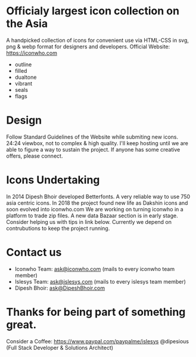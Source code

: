 # Officialy largest icon collection on the Asia
A handpicked collection of icons for convenient use via HTML-CSS in svg, png & webp format for designers and developers.
Official Website: https://iconwho.com

- outline
- filled
- dualtone
- vibrant
- seals
- flags

# Design
Follow Standard Guidelines of the Website while submiting new icons.
24:24 viewbox, not to complex & high quality.
I'll keep hosting until we are able to figure a way to sustain the project.
If anyone has some creative offers, please connect.

# Icons Undertaking
In 2014 Dipesh Bhoir developed Betterfonts. A very reliable way to use 750 asia centric icons.
In 2018 the project found new life as Dakshin icons and soon evolved into iconwho.com
We are working on turning iconwho in a platform to trade zip files. A new data Bazaar section is in early stage. 
Consider helping us with tips in link below.
Currently we depend on contrubutions to keep the project running.

# Contact us
- Iconwho Team: ask@iconwho.com (mails to every iconwho team member)
- Islesys Team: ask@islesys.com (mails to every islesys team member)
- Dipesh Bhoir: ask@DipeshBhoir.com

# Thanks for being part of something great.
Consider a Coffee: https://www.paypal.com/paypalme/islesys
@dipesious (Full Stack Developer & Solutions Architect)
